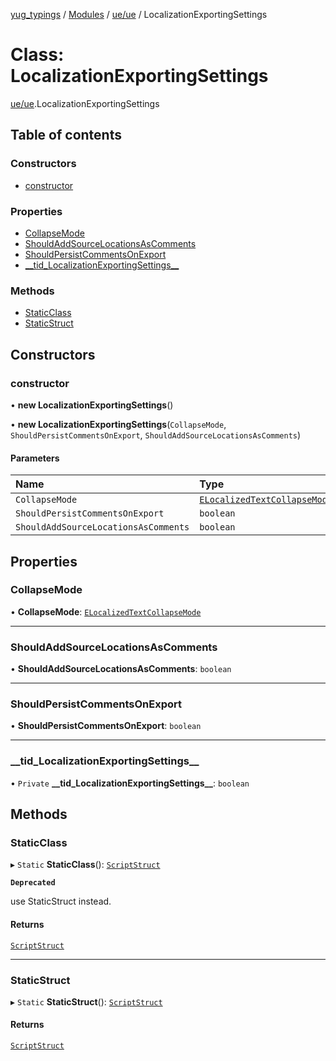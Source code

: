 [yug_typings](../README.md) / [Modules](../modules.md) / [ue/ue](../modules/ue_ue.md) / LocalizationExportingSettings

# Class: LocalizationExportingSettings

[ue/ue](../modules/ue_ue.md).LocalizationExportingSettings

## Table of contents

### Constructors

- [constructor](ue_ue.LocalizationExportingSettings.md#constructor)

### Properties

- [CollapseMode](ue_ue.LocalizationExportingSettings.md#collapsemode)
- [ShouldAddSourceLocationsAsComments](ue_ue.LocalizationExportingSettings.md#shouldaddsourcelocationsascomments)
- [ShouldPersistCommentsOnExport](ue_ue.LocalizationExportingSettings.md#shouldpersistcommentsonexport)
- [\_\_tid\_LocalizationExportingSettings\_\_](ue_ue.LocalizationExportingSettings.md#__tid_localizationexportingsettings__)

### Methods

- [StaticClass](ue_ue.LocalizationExportingSettings.md#staticclass)
- [StaticStruct](ue_ue.LocalizationExportingSettings.md#staticstruct)

## Constructors

### constructor

• **new LocalizationExportingSettings**()

• **new LocalizationExportingSettings**(`CollapseMode`, `ShouldPersistCommentsOnExport`, `ShouldAddSourceLocationsAsComments`)

#### Parameters

| Name | Type |
| :------ | :------ |
| `CollapseMode` | [`ELocalizedTextCollapseMode`](../enums/ue_ue.ELocalizedTextCollapseMode.md) |
| `ShouldPersistCommentsOnExport` | `boolean` |
| `ShouldAddSourceLocationsAsComments` | `boolean` |

## Properties

### CollapseMode

• **CollapseMode**: [`ELocalizedTextCollapseMode`](../enums/ue_ue.ELocalizedTextCollapseMode.md)

___

### ShouldAddSourceLocationsAsComments

• **ShouldAddSourceLocationsAsComments**: `boolean`

___

### ShouldPersistCommentsOnExport

• **ShouldPersistCommentsOnExport**: `boolean`

___

### \_\_tid\_LocalizationExportingSettings\_\_

• `Private` **\_\_tid\_LocalizationExportingSettings\_\_**: `boolean`

## Methods

### StaticClass

▸ `Static` **StaticClass**(): [`ScriptStruct`](ue_ue.ScriptStruct.md)

**`Deprecated`**

use StaticStruct instead.

#### Returns

[`ScriptStruct`](ue_ue.ScriptStruct.md)

___

### StaticStruct

▸ `Static` **StaticStruct**(): [`ScriptStruct`](ue_ue.ScriptStruct.md)

#### Returns

[`ScriptStruct`](ue_ue.ScriptStruct.md)
